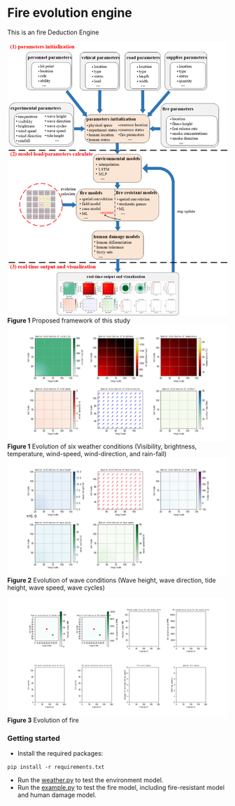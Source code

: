 # Fire evolution engine
This is an fire Deduction Engine  

![Frameroek](docs/figs/framework.jpg) 
**Figure 1** Proposed framework of this study
![Weather evolution](docs/figs/weather_evolution.gif) 
**Figure 1** Evolution of six weather conditions (Visibility, brightness, temperature, wind-speed, wind-direction, and rain-fall)
![wave evolution](docs/figs/wave_evolution.gif) 
**Figure 2** Evolution of wave conditions (Wave height, wave direction, tide height, wave speed, wave cycles)


![fire evolution](docs/figs/fire_evolution.gif) 
**Figure 3** Evolution of fire

### Getting started
* Install the required packages:
```angular2html
pip install -r requirements.txt
```
* Run the [weather.py](https://github.com/dtGaoP/fire_evolution/blob/master/modules/environments/weather.py) to test the environment model.
* Run the [example.py](https://github.com/dtGaoP/fire_evolution/blob/master/examples/example.py) to test the fire model, including fire-resistant model and human damage model.
